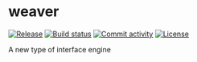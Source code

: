 # weaver

[![Release](https://img.shields.io/github/v/release/gregoryhunt/weaver)](https://img.shields.io/github/v/release/gregoryhunt/weaver)
[![Build status](https://img.shields.io/github/actions/workflow/status/gregoryhunt/weaver/main.yml?branch=main)](https://github.com/gregoryhunt/weaver/actions/workflows/main.yml?query=branch%3Amain)
[![Commit activity](https://img.shields.io/github/commit-activity/m/gregoryhunt/weaver)](https://img.shields.io/github/commit-activity/m/gregoryhunt/weaver)
[![License](https://img.shields.io/github/license/gregoryhunt/weaver)](https://img.shields.io/github/license/gregoryhunt/weaver)

A new type of interface engine
